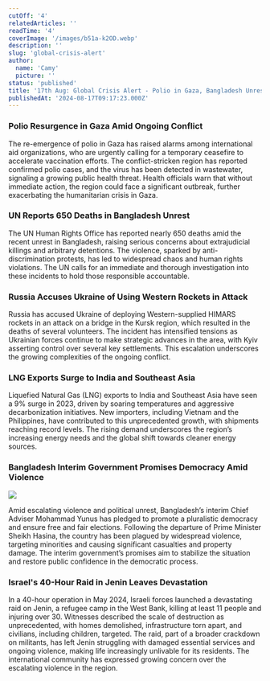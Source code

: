 ```yaml
---
cutOff: '4'
relatedArticles: ''
readTime: '4'
coverImage: '/images/b51a-k2OD.webp'
description: ''
slug: 'global-crisis-alert'
author:
  name: 'Camy'
  picture: ''
status: 'published'
title: '17th Aug: Global Crisis Alert - Polio in Gaza, Bangladesh Unrest, LNG Surge'
publishedAt: '2024-08-17T09:17:23.000Z'
---
```


### Polio Resurgence in Gaza Amid Ongoing Conflict

The re-emergence of polio in Gaza has raised alarms among international aid organizations, who are urgently calling for a temporary ceasefire to accelerate vaccination efforts. The conflict-stricken region has reported confirmed polio cases, and the virus has been detected in wastewater, signaling a growing public health threat. Health officials warn that without immediate action, the region could face a significant outbreak, further exacerbating the humanitarian crisis in Gaza.

### UN Reports 650 Deaths in Bangladesh Unrest

The UN Human Rights Office has reported nearly 650 deaths amid the recent unrest in Bangladesh, raising serious concerns about extrajudicial killings and arbitrary detentions. The violence, sparked by anti-discrimination protests, has led to widespread chaos and human rights violations. The UN calls for an immediate and thorough investigation into these incidents to hold those responsible accountable.

### Russia Accuses Ukraine of Using Western Rockets in Attack

Russia has accused Ukraine of deploying Western-supplied HIMARS rockets in an attack on a bridge in the Kursk region, which resulted in the deaths of several volunteers. The incident has intensified tensions as Ukrainian forces continue to make strategic advances in the area, with Kyiv asserting control over several key settlements. This escalation underscores the growing complexities of the ongoing conflict.

### LNG Exports Surge to India and Southeast Asia

Liquefied Natural Gas (LNG) exports to India and Southeast Asia have seen a 9% surge in 2023, driven by soaring temperatures and aggressive decarbonization initiatives. New importers, including Vietnam and the Philippines, have contributed to this unprecedented growth, with shipments reaching record levels. The rising demand underscores the region’s increasing energy needs and the global shift towards cleaner energy sources.

### Bangladesh Interim Government Promises Democracy Amid Violence

![](/images/b51a-I2Nj.webp)

Amid escalating violence and political unrest, Bangladesh’s interim Chief Adviser Mohammad Yunus has pledged to promote a pluralistic democracy and ensure free and fair elections. Following the departure of Prime Minister Sheikh Hasina, the country has been plagued by widespread violence, targeting minorities and causing significant casualties and property damage. The interim government’s promises aim to stabilize the situation and restore public confidence in the democratic process.

### Israel's 40-Hour Raid in Jenin Leaves Devastation

In a 40-hour operation in May 2024, Israeli forces launched a devastating raid on Jenin, a refugee camp in the West Bank, killing at least 11 people and injuring over 30. Witnesses described the scale of destruction as unprecedented, with homes demolished, infrastructure torn apart, and civilians, including children, targeted. The raid, part of a broader crackdown on militants, has left Jenin struggling with damaged essential services and ongoing violence, making life increasingly unlivable for its residents. The international community has expressed growing concern over the escalating violence in the region.